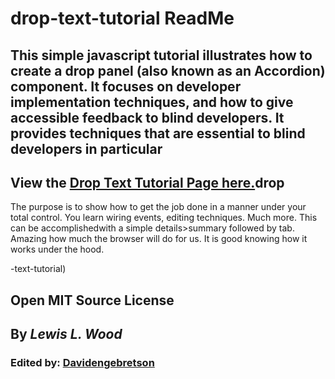 # drop-text-tutorial ReadMe

## This simple javascript tutorial illustrates how to create a drop panel (also known as an Accordion) component. It focuses on developer implementation techniques, and how to give accessible feedback to blind developers.  It provides techniques that are essential to blind developers in particular

## View the [Drop Text Tutorial Page here.](https://lewislwood.github.io/drop-text-tutorial/)drop
The purpose is to show how to get the job done in a manner under your total control. You learn wiring events, editing techniques. Much more.
This can be accomplishedwith a simple details>summary followed by tab.  Amazing how much the browser will do for us. It is good knowing how it works under the hood.

-text-tutorial)

## Open MIT Source License

## By *__Lewis L. Wood__*

### Edited by: [Davidengebretson](https://github.com/davidengebretson)
